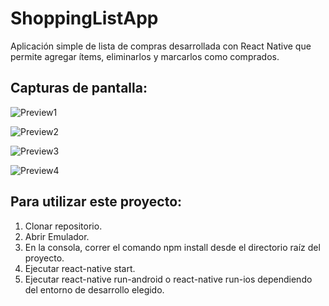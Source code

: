 # ShoppingListApp
Aplicación simple de lista de compras desarrollada con React Native que permite agregar ítems, eliminarlos y marcarlos como comprados. 


## Capturas de pantalla:

![Preview1](https://user-images.githubusercontent.com/80421327/114424729-c81df580-9b8e-11eb-9d2f-c18f898a341f.jpeg)

![Preview2](https://user-images.githubusercontent.com/80421327/114425339-5c885800-9b8f-11eb-8498-f8120f492a58.jpeg)

![Preview3](https://user-images.githubusercontent.com/80421327/114425431-732eaf00-9b8f-11eb-8664-f17303cfa66a.jpeg)

![Preview4](https://user-images.githubusercontent.com/80421327/114425499-83468e80-9b8f-11eb-8b88-e4cde8de2b23.jpeg)

## Para utilizar este proyecto:

1) Clonar repositorio.
2) Abrir Emulador.
3) En la consola, correr el comando npm install desde el directorio raíz del proyecto.
4) Ejecutar react-native start.
5) Ejecutar react-native run-android o react-native run-ios dependiendo del entorno de desarrollo elegido.
